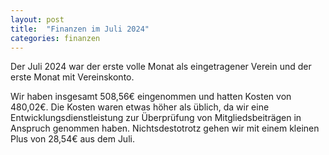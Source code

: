 ```yaml
---
layout: post
title:  "Finanzen im Juli 2024"
categories: finanzen
---
```

Der Juli 2024 war der erste volle Monat als eingetragener Verein und der erste Monat mit Vereinskonto.

Wir haben insgesamt 508,56€ eingenommen und hatten Kosten von 480,02€. Die Kosten waren etwas höher als üblich, da wir eine Entwicklungsdienstleistung zur Überprüfung von Mitgliedsbeiträgen in Anspruch genommen haben. Nichtsdestotrotz gehen wir mit einem kleinen Plus von 28,54€ aus dem Juli.

